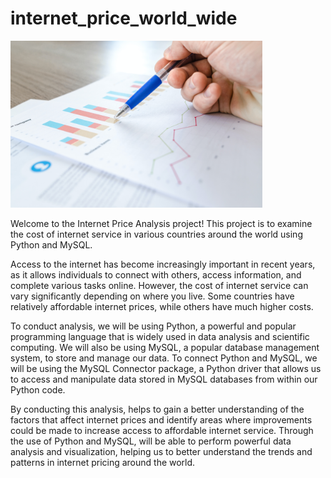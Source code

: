 # internet_price_world_wide


<img src="https://github.com/sunooja-suhara/internet_price_world_wide/blob/main/pexels-lukas-590022.jpg" width="80%">

 
 


Welcome to the Internet Price Analysis project! This project is to examine the cost of internet service in various countries around the world using Python and MySQL.

Access to the internet has become increasingly important in recent years, as it allows individuals to connect with others, access information, and complete various tasks online. However, the cost of internet service can vary significantly depending on where you live. Some countries have relatively affordable internet prices, while others have much higher costs.

To conduct analysis, we will be using Python, a powerful and popular programming language that is widely used in data analysis and scientific computing. We will also be using MySQL, a popular database management system, to store and manage our data. To connect Python and MySQL, we will be using the MySQL Connector package, a Python driver that allows us to access and manipulate data stored in MySQL databases from within our Python code.

By conducting this analysis, helps to gain a better understanding of the factors that affect internet prices and identify areas where improvements could be made to increase access to affordable internet service. Through the use of Python and MySQL,  will be able to perform powerful data analysis and visualization, helping us to better understand the trends and patterns in internet pricing around the world.
